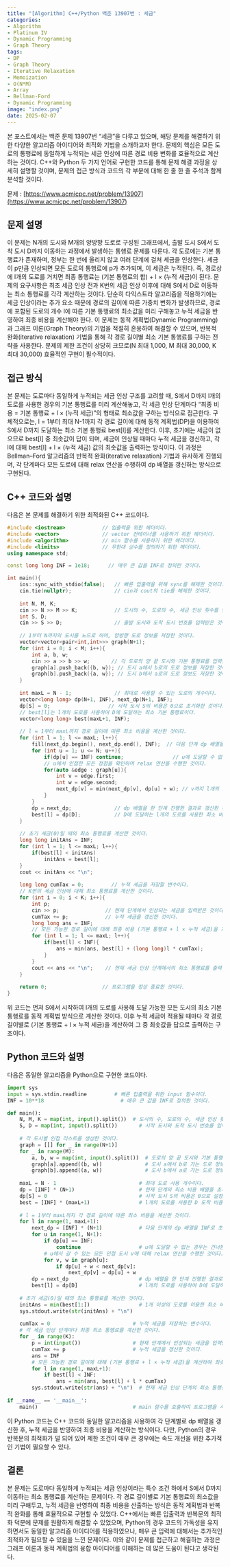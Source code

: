 ```yaml
---
title: "[Algorithm] C++/Python 백준 13907번 : 세금"
categories: 
- Algorithm
- Platinum IV
- Dynamic Programming
- Graph Theory
tags:
- DP
- Graph Theory
- Iterative Relaxation
- Memoization
- O(N*M)
- Array
- Bellman-Ford
- Dynamic Programming
image: "index.png"
date: 2025-02-07
---
```


본 포스트에서는 백준 문제 13907번 “세금”을 다루고 있으며, 해당 문제를 해결하기 위한 다양한 알고리즘 아이디어와 최적화 기법을 소개하고자 한다. 문제의 핵심은 모든 도로의 통행료에 동일하게 누적되는 세금 인상에 따른 경로 비용 변화를 효율적으로 계산하는 것이다. C++와 Python 두 가지 언어로 구현한 코드를 통해 문제 해결 과정을 상세히 설명할 것이며, 문제의 접근 방식과 코드의 각 부분에 대해 한 줄 한 줄 주석과 함께 분석할 것이다.

문제 : [https://www.acmicpc.net/problem/13907](https://www.acmicpc.net/problem/13907)

## 문제 설명

이 문제는 N개의 도시와 M개의 양방향 도로로 구성된 그래프에서, 출발 도시 S에서 도착 도시 D까지 이동하는 과정에서 발생하는 통행료 문제를 다룬다. 각 도로에는 기본 통행료가 존재하며, 정부는 한 번에 올리지 않고 여러 단계에 걸쳐 세금을 인상한다. 세금이 p만큼 인상되면 모든 도로의 통행료에 p가 추가되며, 이 세금은 누적된다. 즉, 경로상에 l개의 도로를 거치면 최종 통행료는 (기본 통행료의 합) + l × (누적 세금)이 된다. 문제의 요구사항은 최초 세금 인상 전과 K번의 세금 인상 이후에 대해 S에서 D로 이동하는 최소 통행료를 각각 계산하는 것이다. 단순히 다익스트라 알고리즘을 적용하기에는 세금 인상이라는 추가 요소 때문에 경로의 길이에 따른 가중치 변화가 발생하므로, 경로에 포함된 도로의 개수 l에 따른 기본 통행료의 최소값을 미리 구해놓고 누적 세금을 반영하여 최종 비용을 계산해야 한다. 이 문제는 동적 계획법(Dynamic Programming)과 그래프 이론(Graph Theory)의 기법을 적절히 혼용하여 해결할 수 있으며, 반복적 완화(iterative relaxation) 기법을 통해 각 경로 길이별 최소 기본 통행료를 구하는 전략을 사용한다. 문제의 제한 조건이 상당히 크므로(N 최대 1,000, M 최대 30,000, K 최대 30,000) 효율적인 구현이 필수적이다.

## 접근 방식

본 문제는 도로마다 동일하게 누적되는 세금 인상 구조를 고려할 때, S에서 D까지 l개의 도로를 사용한 경우의 기본 통행료를 미리 계산해놓고, 각 세금 인상 단계마다 “최종 비용 = 기본 통행료 + l × (누적 세금)”의 형태로 최소값을 구하는 방식으로 접근한다. 구체적으로는, l = 1부터 최대 N-1까지 각 경로 길이에 대해 동적 계획법(DP)을 이용하여 S에서 D까지 도달하는 최소 기본 통행료 best[l]를 계산한다. 이후, 초기에는 세금이 없으므로 best[l] 중 최솟값이 답이 되며, 세금이 인상될 때마다 누적 세금을 갱신하고, 각 l에 대해 best[l] + l × (누적 세금) 값의 최솟값을 출력하는 방식이다. 이 과정은 Bellman–Ford 알고리즘의 반복적 완화(iterative relaxation) 기법과 유사하게 진행되며, 각 단계마다 모든 도로에 대해 relax 연산을 수행하여 dp 배열을 갱신하는 방식으로 구현된다.

## C++ 코드와 설명

다음은 본 문제를 해결하기 위한 최적화된 C++ 코드이다.

```cpp
#include <iostream>            // 입출력을 위한 헤더이다.
#include <vector>              // vector 컨테이너를 사용하기 위한 헤더이다.
#include <algorithm>           // min 함수를 사용하기 위한 헤더이다.
#include <limits>              // 무한대 상수를 정의하기 위한 헤더이다.
using namespace std;

const long long INF = 1e18;      // 매우 큰 값을 INF로 정의한 것이다.

int main(){
    ios::sync_with_stdio(false);   // 빠른 입출력을 위해 sync를 해제한 것이다.
    cin.tie(nullptr);              // cin과 cout의 tie를 해제한 것이다.
    
    int N, M, K;
    cin >> N >> M >> K;            // 도시의 수, 도로의 수, 세금 인상 횟수를 입력받은 것이다.
    int S, D;
    cin >> S >> D;                 // 출발 도시와 도착 도시 번호를 입력받은 것이다.
    
    // 1부터 N까지의 도시를 노드로 하여, 양방향 도로 정보를 저장한 것이다.
    vector<vector<pair<int,int>>> graph(N+1);
    for (int i = 0; i < M; i++){
        int a, b, w;
        cin >> a >> b >> w;       // 각 도로의 양 끝 도시와 기본 통행료를 입력받은 것이다.
        graph[a].push_back({b, w}); // 도시 a에서 b로의 도로 정보를 저장한 것이다.
        graph[b].push_back({a, w}); // 도시 b에서 a로의 도로 정보도 저장한 것이다.
    }
    
    int maxL = N - 1;              // 최대로 사용할 수 있는 도로의 개수이다.
    vector<long long> dp(N+1, INF), next_dp(N+1, INF);
    dp[S] = 0;                   // 시작 도시 S의 비용은 0으로 초기화한 것이다.
    // best[l]는 l개의 도로를 사용하여 D에 도달하는 최소 기본 통행료이다.
    vector<long long> best(maxL+1, INF);
    
    // l = 1부터 maxL까지 경로 길이에 따른 최소 비용을 계산한 것이다.
    for (int l = 1; l <= maxL; l++){
        fill(next_dp.begin(), next_dp.end(), INF);  // 다음 단계 dp 배열을 INF로 초기화한 것이다.
        for (int u = 1; u <= N; u++){
            if(dp[u] == INF) continue;                // u에 도달할 수 없는 경우를 건너뛴 것이다.
            // u에서 인접한 모든 정점을 확인하여 relax 연산을 수행한 것이다.
            for(auto &edge : graph[u]){
                int v = edge.first;
                int w = edge.second;
                next_dp[v] = min(next_dp[v], dp[u] + w); // v까지 l개의 도로로 이동하는 최소 비용을 갱신한 것이다.
            }
        }
        dp = next_dp;              // dp 배열을 한 단계 진행한 결과로 갱신한 것이다.
        best[l] = dp[D];           // D에 도달하는 l개의 도로를 사용한 최소 비용을 저장한 것이다.
    }
    
    // 초기 세금(0)일 때의 최소 통행료를 계산한 것이다.
    long long initAns = INF;
    for (int l = 1; l <= maxL; l++){
        if(best[l] < initAns)
            initAns = best[l];
    }
    cout << initAns << "\n";
    
    long long cumTax = 0;         // 누적 세금을 저장할 변수이다.
    // K번의 세금 인상에 대해 최소 통행료를 계산한 것이다.
    for (int i = 0; i < K; i++){
        int p;
        cin >> p;               // 현재 단계에서 인상되는 세금을 입력받은 것이다.
        cumTax += p;            // 누적 세금을 갱신한 것이다.
        long long ans = INF;
        // 모든 가능한 경로 길이에 대해 최종 비용 (기본 통행료 + l × 누적 세금)을 계산하여 최소값을 찾은 것이다.
        for (int l = 1; l <= maxL; l++){
            if(best[l] < INF){
                ans = min(ans, best[l] + (long long)l * cumTax);
            }
        }
        cout << ans << "\n";    // 현재 세금 인상 단계에서의 최소 통행료를 출력한 것이다.
    }
    
    return 0;                  // 프로그램을 정상 종료한 것이다.
}
```

위 코드는 먼저 S에서 시작하여 l개의 도로를 사용해 도달 가능한 모든 도시의 최소 기본 통행료를 동적 계획법 방식으로 계산한 것이다. 이후 누적 세금이 적용될 때마다 각 경로 길이별로 (기본 통행료 + l × 누적 세금)을 계산하여 그 중 최솟값을 답으로 출력하는 구조이다.

## Python 코드와 설명

다음은 동일한 알고리즘을 Python으로 구현한 코드이다.

```python
import sys
input = sys.stdin.readline         # 빠른 입출력을 위한 input 함수이다.
INF = 10**18                         # 매우 큰 값을 INF로 정의한 것이다.

def main():
    N, M, K = map(int, input().split())  # 도시의 수, 도로의 수, 세금 인상 횟수를 입력받은 것이다.
    S, D = map(int, input().split())       # 시작 도시와 도착 도시 번호를 입력받은 것이다.
    
    # 각 도시별 인접 리스트를 생성한 것이다.
    graph = [[] for _ in range(N+1)]
    for _ in range(M):
        a, b, w = map(int, input().split())  # 도로의 양 끝 도시와 기본 통행료를 입력받은 것이다.
        graph[a].append((b, w))              # 도시 a에서 b로 가는 도로 정보를 추가한 것이다.
        graph[b].append((a, w))              # 도시 b에서 a로 가는 도로 정보도 추가한 것이다.
    
    maxL = N - 1                           # 최대 도로 사용 개수이다.
    dp = [INF] * (N+1)                     # 현재 단계의 최소 비용 배열을 초기화한 것이다.
    dp[S] = 0                              # 시작 도시 S의 비용은 0으로 설정한 것이다.
    best = [INF] * (maxL+1)                # l개의 도로를 사용한 D 도착 비용을 저장할 배열이다.
    
    # l = 1부터 maxL까지 각 경로 길이에 따른 최소 비용을 계산한 것이다.
    for l in range(1, maxL+1):
        next_dp = [INF] * (N+1)            # 다음 단계의 dp 배열을 INF로 초기화한 것이다.
        for u in range(1, N+1):
            if dp[u] == INF:
                continue                   # u에 도달할 수 없는 경우는 건너뛴 것이다.
            # u에서 갈 수 있는 모든 인접 도시 v에 대해 relax 연산을 수행한 것이다.
            for v, w in graph[u]:
                if dp[u] + w < next_dp[v]:
                    next_dp[v] = dp[u] + w
        dp = next_dp                       # dp 배열을 한 단계 진행한 결과로 갱신한 것이다.
        best[l] = dp[D]                    # l개의 도로를 사용하여 D에 도달하는 최소 비용을 저장한 것이다.
    
    # 초기 세금(0)일 때의 최소 통행료를 계산한 것이다.
    initAns = min(best[1:])                # 1개 이상의 도로를 이용한 최소 비용 중 최솟값을 찾은 것이다.
    sys.stdout.write(str(initAns) + "\n")
    
    cumTax = 0                           # 누적 세금을 저장하는 변수이다.
    # 각 세금 인상 단계마다 최종 최소 통행료를 계산한 것이다.
    for _ in range(K):
        p = int(input())                 # 현재 단계에서 인상되는 세금을 입력받은 것이다.
        cumTax += p                      # 누적 세금을 갱신한 것이다.
        ans = INF
        # 모든 가능한 경로 길이에 대해 (기본 통행료 + l × 누적 세금)을 계산하여 최솟값을 찾은 것이다.
        for l in range(1, maxL+1):
            if best[l] < INF:
                ans = min(ans, best[l] + l * cumTax)
        sys.stdout.write(str(ans) + "\n")  # 현재 세금 인상 단계의 최소 통행료를 출력한 것이다.
    
if __name__ == '__main__':
    main()                               # main 함수를 호출하여 프로그램을 시작한 것이다.
```

이 Python 코드는 C++ 코드와 동일한 알고리즘을 사용하여 각 단계별로 dp 배열을 갱신한 후, 누적 세금을 반영하여 최종 비용을 계산하는 방식이다. 다만, Python의 경우 반복문의 최적화가 덜 되어 있어 제한 조건이 매우 큰 경우에는 속도 개선을 위한 추가적인 기법이 필요할 수 있다.

## 결론

본 문제는 도로마다 동일하게 누적되는 세금 인상이라는 특수 조건 하에서 S에서 D까지 이동하는 최소 통행료를 계산하는 문제이다. 각 경로 길이별로 기본 통행료의 최소값을 미리 구해두고, 누적 세금을 반영하여 최종 비용을 산출하는 방식은 동적 계획법과 반복적 완화를 통해 효율적으로 구현할 수 있었다. C++에서는 빠른 입출력과 반복문의 최적화 덕분에 문제를 원활하게 해결할 수 있었으며, Python의 경우 코드의 가독성을 유지하면서도 동일한 알고리즘 아이디어를 적용하였으나, 매우 큰 입력에 대해서는 추가적인 최적화가 필요할 수 있음을 느낀 문제이다. 이와 같이 문제를 접근하고 해결하는 과정은 그래프 이론과 동적 계획법의 융합 아이디어를 이해하는 데 많은 도움이 된다고 생각된다.
